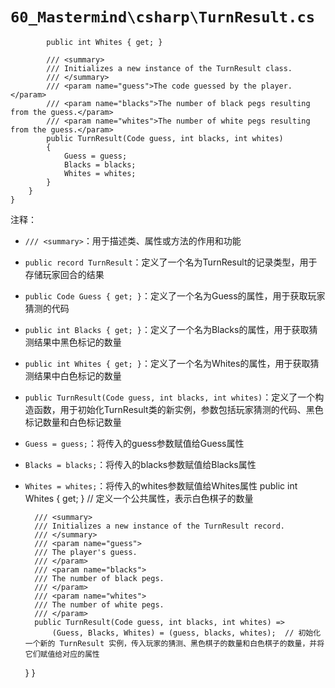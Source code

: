 # `60_Mastermind\csharp\TurnResult.cs`

```
        public int Whites { get; }

        /// <summary>
        /// Initializes a new instance of the TurnResult class.
        /// </summary>
        /// <param name="guess">The code guessed by the player.</param>
        /// <param name="blacks">The number of black pegs resulting from the guess.</param>
        /// <param name="whites">The number of white pegs resulting from the guess.</param>
        public TurnResult(Code guess, int blacks, int whites)
        {
            Guess = guess;
            Blacks = blacks;
            Whites = whites;
        }
    }
}
```

注释：

- `/// <summary>`：用于描述类、属性或方法的作用和功能
- `public record TurnResult`：定义了一个名为TurnResult的记录类型，用于存储玩家回合的结果
- `public Code Guess { get; }`：定义了一个名为Guess的属性，用于获取玩家猜测的代码
- `public int Blacks { get; }`：定义了一个名为Blacks的属性，用于获取猜测结果中黑色标记的数量
- `public int Whites { get; }`：定义了一个名为Whites的属性，用于获取猜测结果中白色标记的数量
- `public TurnResult(Code guess, int blacks, int whites)`：定义了一个构造函数，用于初始化TurnResult类的新实例，参数包括玩家猜测的代码、黑色标记数量和白色标记数量
- `Guess = guess;`：将传入的guess参数赋值给Guess属性
- `Blacks = blacks;`：将传入的blacks参数赋值给Blacks属性
- `Whites = whites;`：将传入的whites参数赋值给Whites属性
        public int Whites { get; }  // 定义一个公共属性，表示白色棋子的数量

        /// <summary>
        /// Initializes a new instance of the TurnResult record.
        /// </summary>
        /// <param name="guess">
        /// The player's guess.
        /// </param>
        /// <param name="blacks">
        /// The number of black pegs.
        /// </param>
        /// <param name="whites">
        /// The number of white pegs.
        /// </param>
        public TurnResult(Code guess, int blacks, int whites) =>
            (Guess, Blacks, Whites) = (guess, blacks, whites);  // 初始化一个新的 TurnResult 实例，传入玩家的猜测、黑色棋子的数量和白色棋子的数量，并将它们赋值给对应的属性
    }
}
```